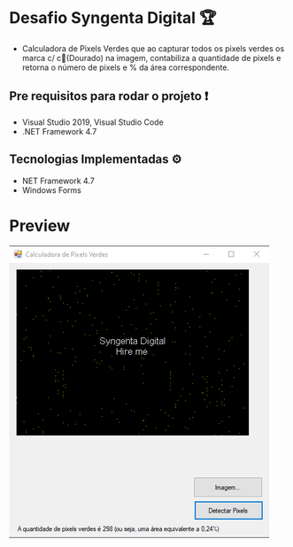 # Desafio Syngenta Digital 🏆

-   Calculadora de Pixels Verdes que ao capturar todos os pixels verdes os marca c/ c🔆(Dourado) na imagem, contabiliza a quantidade de pixels e retorna o número de pixels e % da área correspondente.

## [](https://github.com/rick9141/challenger-takeblip-chatbot#para-rodar-esse-projeto-voc%C3%AA-vai-precisar-das-seguintes-ferramentas-exclamation)Pre requisitos para rodar o projeto  ❗

-   Visual Studio 2019, Visual Studio Code
-   .NET Framework 4.7

## [](https://github.com/rick9141/challenger-takeblip-chatbot#tecnologias-implementadas-)Tecnologias Implementadas  ⚙

-   NET Framework 4.7
-   Windows Forms

# Preview

<img src="Documentation/EmFuncionamento.png" alt="EmFuncionamento"/>
